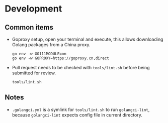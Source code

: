 # Development

## Common items

* Goproxy setup, open your terminal and execute, this allows downloading Golang packages from a China proxy.
  ```
  go env -w GO111MODULE=on
  go env -w GOPROXY=https://goproxy.cn,direct
  ```
* Pull request needs to be checked with `tools/lint.sh` before being submitted for review.
  ```
  tools/lint.sh
  ```

## Notes

* `.golangci.yml` is a symlink for `tools/lint.sh` to run `golangci-lint`, because `golangci-lint` expects
  config file in current directory.
